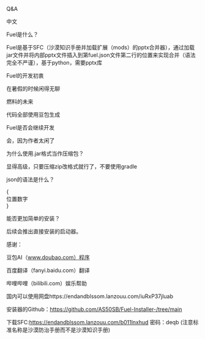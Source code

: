 Q&A 

中文

Fuel是什么？

Fuel是基于SFC（沙漠知识手册并加载扩展（mods）的pptx合并器），通过加载jar文件并将内部pptx文件插入到第fuel.json文件第二行的位置来实现合并（语法完全不严谨），基于python，需要pptx库

Fuel的开发初衷

在暑假的时候闲得无聊

燃料的未来

代码全部使用豆包生成

Fuel是否会继续开发

会，因为作者太闲了

为什么使用.jar格式当作压缩包？

显得高级，只要压缩zip改格式就行了，不要使用gradle

json的语法是什么？

{  
位置数字  
}

能否更加简单的安装？

后续会推出直接安装的启动器。
 
感谢：

豆包AI（www.doubao.com）程序

百度翻译（fanyi.baidu.com）翻译

哔哩哔哩（bilibili.com）娱乐帮助

 国内可以使用网盘https://endandblssom.lanzouu.com/iuRxP37jluab 

 安装器的Github：https://github.com/AS50SB/Fuel-Installer-/tree/main 

下载SFC:https://endandblssom.lanzouu.com/b011lnxhud 密码：deqb (注意标准名称是沙漠防治手册而不是沙漠知识手册)
